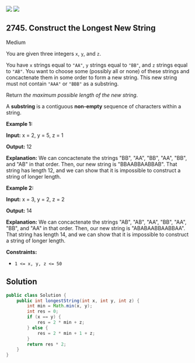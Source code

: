 [![](https://img.shields.io/github/stars/javadev/LeetCode-in-Java?label=Stars&style=flat-square)](https://github.com/javadev/LeetCode-in-Java)
[![](https://img.shields.io/github/forks/javadev/LeetCode-in-Java?label=Fork%20me%20on%20GitHub%20&style=flat-square)](https://github.com/javadev/LeetCode-in-Java/fork)

## 2745\. Construct the Longest New String

Medium

You are given three integers `x`, `y`, and `z`.

You have `x` strings equal to `"AA"`, `y` strings equal to `"BB"`, and `z` strings equal to `"AB"`. You want to choose some (possibly all or none) of these strings and concactenate them in some order to form a new string. This new string must not contain `"AAA"` or `"BBB"` as a substring.

Return _the maximum possible length of the new string_.

A **substring** is a contiguous **non-empty** sequence of characters within a string.

**Example 1:**

**Input:** x = 2, y = 5, z = 1

**Output:** 12

**Explanation:** We can concactenate the strings "BB", "AA", "BB", "AA", "BB", and "AB" in that order. Then, our new string is "BBAABBAABBAB". That string has length 12, and we can show that it is impossible to construct a string of longer length.

**Example 2:**

**Input:** x = 3, y = 2, z = 2

**Output:** 14

**Explanation:** We can concactenate the strings "AB", "AB", "AA", "BB", "AA", "BB", and "AA" in that order. Then, our new string is "ABABAABBAABBAA". That string has length 14, and we can show that it is impossible to construct a string of longer length.

**Constraints:**

*   `1 <= x, y, z <= 50`

## Solution

```java
public class Solution {
    public int longestString(int x, int y, int z) {
        int min = Math.min(x, y);
        int res = 0;
        if (x == y) {
            res = 2 * min + z;
        } else {
            res = 2 * min + 1 + z;
        }
        return res * 2;
    }
}
```